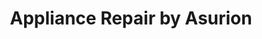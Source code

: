 ---
title: "Appliance Repair by Asurion"
url: /mansfield/appliance-repair-by-asurion/
shop: appliance
---